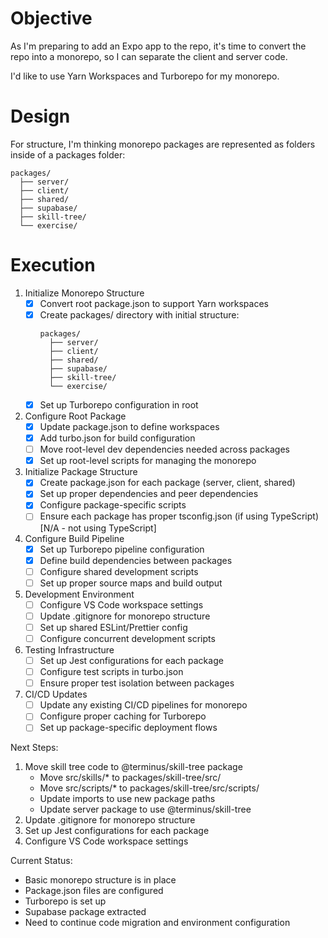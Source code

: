 # Objective

As I'm preparing to add an Expo app to the repo, it's time to convert the repo into a monorepo, so I can separate the client and server code.

I'd like to use Yarn Workspaces and Turborepo for my monorepo.

# Design

For structure, I'm thinking monorepo packages are represented as folders inside of a packages folder:
```
packages/
  ├── server/
  ├── client/
  ├── shared/
  ├── supabase/
  ├── skill-tree/
  └── exercise/
```

# Execution

1. Initialize Monorepo Structure
   - [x] Convert root package.json to support Yarn workspaces
   - [x] Create packages/ directory with initial structure:
     ```
     packages/
       ├── server/
       ├── client/
       ├── shared/
       ├── supabase/
       ├── skill-tree/
       └── exercise/
     ```
   - [x] Set up Turborepo configuration in root

2. Configure Root Package
   - [x] Update package.json to define workspaces
   - [x] Add turbo.json for build configuration
   - [ ] Move root-level dev dependencies needed across packages
   - [x] Set up root-level scripts for managing the monorepo

3. Initialize Package Structure
   - [x] Create package.json for each package (server, client, shared)
   - [x] Set up proper dependencies and peer dependencies
   - [x] Configure package-specific scripts
   - [ ] Ensure each package has proper tsconfig.json (if using TypeScript) [N/A - not using TypeScript]

4. Configure Build Pipeline
   - [x] Set up Turborepo pipeline configuration
   - [x] Define build dependencies between packages
   - [ ] Configure shared development scripts
   - [ ] Set up proper source maps and build output

5. Development Environment
   - [ ] Configure VS Code workspace settings
   - [ ] Update .gitignore for monorepo structure
   - [ ] Set up shared ESLint/Prettier config
   - [ ] Configure concurrent development scripts

6. Testing Infrastructure
   - [ ] Set up Jest configurations for each package
   - [ ] Configure test scripts in turbo.json
   - [ ] Ensure proper test isolation between packages

7. CI/CD Updates
   - [ ] Update any existing CI/CD pipelines for monorepo
   - [ ] Configure proper caching for Turborepo
   - [ ] Set up package-specific deployment flows

Next Steps:
1. Move skill tree code to @terminus/skill-tree package
   - Move src/skills/* to packages/skill-tree/src/
   - Move src/scripts/* to packages/skill-tree/src/scripts/
   - Update imports to use new package paths
   - Update server package to use @terminus/skill-tree
2. Update .gitignore for monorepo structure
3. Set up Jest configurations for each package
4. Configure VS Code workspace settings

Current Status:
- Basic monorepo structure is in place
- Package.json files are configured
- Turborepo is set up
- Supabase package extracted
- Need to continue code migration and environment configuration